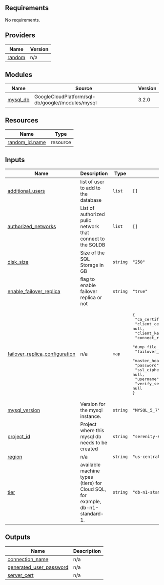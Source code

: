 ## Requirements

No requirements.

## Providers

| Name | Version |
|------|---------|
| <a name="provider_random"></a> [random](#provider\_random) | n/a |

## Modules

| Name | Source | Version |
|------|--------|---------|
| <a name="module_mysql_db"></a> [mysql\_db](#module\_mysql\_db) | GoogleCloudPlatform/sql-db/google//modules/mysql | 3.2.0 |

## Resources

| Name | Type |
|------|------|
| [random_id.name](https://registry.terraform.io/providers/hashicorp/random/latest/docs/resources/id) | resource |

## Inputs

| Name | Description | Type | Default | Required |
|------|-------------|------|---------|:--------:|
| <a name="input_additional_users"></a> [additional\_users](#input\_additional\_users) | list of user to add to the database | `list` | `[]` | no |
| <a name="input_authorized_networks"></a> [authorized\_networks](#input\_authorized\_networks) | List of authorized pulic network that connect to the SQLDB | `list` | `[]` | no |
| <a name="input_disk_size"></a> [disk\_size](#input\_disk\_size) | Size of the SQL Storage in GB | `string` | `"250"` | no |
| <a name="input_enable_failover_replica"></a> [enable\_failover\_replica](#input\_enable\_failover\_replica) | flag to enable failover replica or not | `string` | `"true"` | no |
| <a name="input_failover_replica_configuration"></a> [failover\_replica\_configuration](#input\_failover\_replica\_configuration) | n/a | `map` | <pre>{<br>  "ca_certificate": null,<br>  "client_certificate": null,<br>  "client_key": null,<br>  "connect_retry_interval": 5,<br>  "dump_file_path": null,<br>  "failover_target": null,<br>  "master_heartbeat_period": null,<br>  "password": null,<br>  "ssl_cipher": null,<br>  "username": null,<br>  "verify_server_certificate": null<br>}</pre> | no |
| <a name="input_mysql_version"></a> [mysql\_version](#input\_mysql\_version) | Version for the mysql instance. | `string` | `"MYSQL_5_7"` | no |
| <a name="input_project_id"></a> [project\_id](#input\_project\_id) | Project where this mysql db needs to be created | `string` | `"serenity-stage-d334"` | no |
| <a name="input_region"></a> [region](#input\_region) | n/a | `string` | `"us-central1"` | no |
| <a name="input_tier"></a> [tier](#input\_tier) | available machine types (tiers) for Cloud SQL, for example, db-n1-standard-1. | `string` | `"db-n1-standard-1"` | no |

## Outputs

| Name | Description |
|------|-------------|
| <a name="output_connection_name"></a> [connection\_name](#output\_connection\_name) | n/a |
| <a name="output_generated_user_password"></a> [generated\_user\_password](#output\_generated\_user\_password) | n/a |
| <a name="output_server_cert"></a> [server\_cert](#output\_server\_cert) | n/a |
